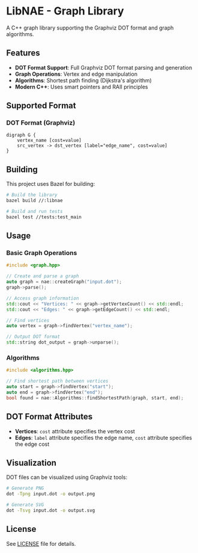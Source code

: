 # LibNAE - Graph Library

A C++ graph library supporting the Graphviz DOT format and graph algorithms.

## Features

- **DOT Format Support**: Full Graphviz DOT format parsing and generation
- **Graph Operations**: Vertex and edge manipulation
- **Algorithms**: Shortest path finding (Dijkstra's algorithm)
- **Modern C++**: Uses smart pointers and RAII principles

## Supported Format

### DOT Format (Graphviz)
```
digraph G {
    vertex_name [cost=value]
    src_vertex -> dst_vertex [label="edge_name", cost=value]
}
```

## Building

This project uses Bazel for building:

```bash
# Build the library
bazel build //:libnae

# Build and run tests
bazel test //tests:test_main
```

## Usage

### Basic Graph Operations

```cpp
#include <graph.hpp>

// Create and parse a graph
auto graph = nae::createGraph("input.dot");
graph->parse();

// Access graph information
std::cout << "Vertices: " << graph->getVertexCount() << std::endl;
std::cout << "Edges: " << graph->getEdgeCount() << std::endl;

// Find vertices
auto vertex = graph->findVertex("vertex_name");

// Output DOT format
std::string dot_output = graph->unparse();
```

### Algorithms

```cpp
#include <algorithms.hpp>

// Find shortest path between vertices
auto start = graph->findVertex("start");
auto end = graph->findVertex("end");
bool found = nae::Algorithms::findShortestPath(graph, start, end);
```

## DOT Format Attributes

- **Vertices**: `cost` attribute specifies the vertex cost
- **Edges**: `label` attribute specifies the edge name, `cost` attribute specifies the edge cost

## Visualization

DOT files can be visualized using Graphviz tools:

```bash
# Generate PNG
dot -Tpng input.dot -o output.png

# Generate SVG
dot -Tsvg input.dot -o output.svg
```

## License

See [LICENSE](LICENSE) file for details.
